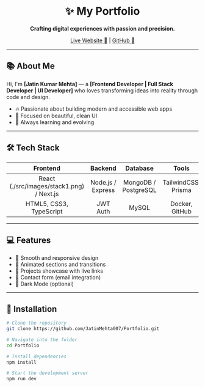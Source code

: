 <div align="center">
  
# ✨ My Portfolio

**Crafting digital experiences with passion and precision.**

[Live Website 🚀](https://your-portfolio-link.com) | [GitHub 🔗](https://github.com/your-username/your-portfolio)

</div>

---

## 📚 About Me
Hi, I'm **[Jatin Kumar Mehta]** — a **[Frontend Developer | Full Stack Developer | UI Developer]** who loves transforming ideas into reality through code and design.

- 🔥 Passionate about building modern and accessible web apps
- 🎨 Focused on beautiful, clean UI
- 🌱 Always learning and evolving

---

## 🛠 Tech Stack

<div align="center">

| Frontend | Backend | Database | Tools |
|:--------:|:-------:|:---------:|:-----:|
| React (./src/images/stack1.png) / Next.js | Node.js / Express | MongoDB / PostgreSQL | TailwindCSS, Prisma |
| HTML5, CSS3, TypeScript | JWT Auth | MySQL | Docker, GitHub |


<!-- (./src/images/stack1.png)  -->

</div>

---

## 💻 Features
- 🔹 Smooth and responsive design
- 🔹 Animated sections and transitions
- 🔹 Projects showcase with live links
- 🔹 Contact form (email integration)
- 🔹 Dark Mode (optional)

---

## 🧩 Installation

```bash
# Clone the repository
git clone https://github.com/JatinMehta007/Portfolio.git

# Navigate into the folder
cd Portfolio

# Install dependencies
npm install

# Start the development server
npm run dev